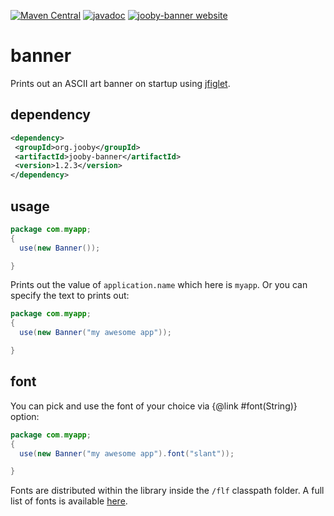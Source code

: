 [![Maven Central](https://maven-badges.herokuapp.com/maven-central/org.jooby/jooby-banner/badge.svg)](https://maven-badges.herokuapp.com/maven-central/org.jooby/jooby-banner)
[![javadoc](https://javadoc.io/badge/org.jooby/jooby-banner.svg)](https://javadoc.io/doc/org.jooby/jooby-banner/1.2.3)
[![jooby-banner website](https://img.shields.io/badge/jooby-banner-brightgreen.svg)](http://jooby.org/doc/banner)
# banner

Prints out an ASCII art banner on startup using <a href="https://github.com/lalyos/jfiglet">jfiglet</a>.

## dependency

```xml
<dependency>
 <groupId>org.jooby</groupId>
 <artifactId>jooby-banner</artifactId>
 <version>1.2.3</version>
</dependency>
```

## usage

```java
package com.myapp;
{
  use(new Banner());

}
```

Prints out the value of ```application.name``` which here is ```myapp```. Or you can specify the text to prints out:

```java
package com.myapp;
{
  use(new Banner("my awesome app"));

}
```

## font

You can pick and use the font of your choice via {@link #font(String)} option:

```java
package com.myapp;
{
  use(new Banner("my awesome app").font("slant"));

}
```

Fonts are distributed within the library inside the ```/flf``` classpath folder. A full list of fonts is available <a href="http://patorjk.com/software/taag">here</a>.
